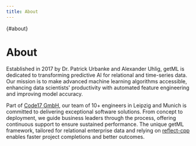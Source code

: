 ```yaml
---
title: About
---
```


[](){#about}
# About

Established in 2017 by Dr. Patrick Urbanke and Alexander Uhlig, getML is dedicated to transforming predictive AI for relational and time-series data. Our mission is to make advanced machine learning algorithms accessible, enhancing data scientists' productivity with automated feature engineering and improving model accuracy.

Part of [Code17 GmbH](https://www.code17.io/), our team of 10+ engineers in Leipzig and Munich is committed to delivering exceptional software solutions. From concept to deployment, we guide business leaders through the process, offering continuous support to ensure sustained performance. The unique getML framework, tailored for relational enterprise data and relying on [reflect-cpp](https://github.com/getml/reflect-cpp) enables faster project completions and better outcomes.
